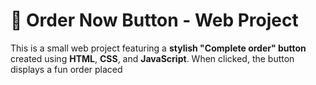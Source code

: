 # 🎉 Order Now Button - Web Project

This is a small web project featuring a **stylish "Complete order" button** created using **HTML**, **CSS**, and **JavaScript**. When clicked, the button displays a fun order placed

